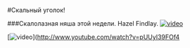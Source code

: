 #Скальный уголок!

###Скалолазная няша этой недели. Hazel Findlay.
[![video](http://img.youtube.com/vi/mIF2SVgIb5g/maxresdefault.jpg)](http://www.youtube.com/watch?v=mIF2SVgIb5g)

[![video](http://img.youtube.com/vi/pUUyI39FOf4/maxresdefault.jpg)](http://www.youtube.com/watch?v=pUUyI39FOf4
